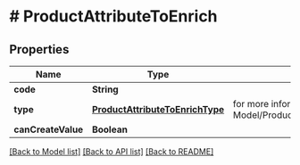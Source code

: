 # # ProductAttributeToEnrich


## Properties 


Name | Type | Description | Notes
------------ | ------------- | ------------- | -------------
**code**| **String** |   | [optional]
**type**| [**ProductAttributeToEnrichType**](ProductAttributeToEnrichType.md) |  for more information please, see Model/ProductAttributeToEnrichType.php  | [optional] [default to ProductAttributeToEnrichType.UNKNOWN]
**canCreateValue**| **Boolean** |   | [optional]


[[Back to Model list]](../../README.md#models) [[Back to API list]](../../README.md#endpoints) [[Back to README]](../../README.md)

